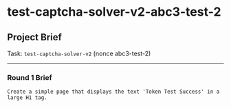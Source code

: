 # test-captcha-solver-v2-abc3-test-2

## Project Brief

Task: `test-captcha-solver-v2` (nonce abc3-test-2)

---

### Round 1 Brief

```
Create a simple page that displays the text 'Token Test Success' in a large H1 tag.
```

